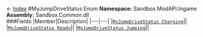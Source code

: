 ← [Index](index.md)
#MyJumpDriveStatus Enum
**Namespace:** Sandbox.ModAPI.Ingame  
**Assembly:** Sandbox.Common.dll  
###Fields
|Member|Description|
|---|---|
|[`MyJumpDriveStatus Charging`](Sandbox.ModAPI.Ingame.Charging.md)||
|[`MyJumpDriveStatus Ready`](Sandbox.ModAPI.Ingame.Ready.md)||
|[`MyJumpDriveStatus Jumping`](Sandbox.ModAPI.Ingame.Jumping.md)||
